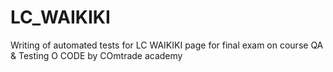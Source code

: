 # LC_WAIKIKI
Writing of automated tests for LC WAIKIKI page for final exam on course QA & Testing O CODE by COmtrade academy

